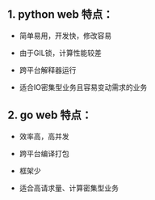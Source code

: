 ## 1. python web 特点：

- 简单易用，开发快，修改容易
- 由于GIL锁，计算性能较差
- 跨平台解释器运行

- 适合IO密集型业务且容易变动需求的业务


## 2. go web 特点：

- 效率高，高并发
- 跨平台编译打包
- 框架少

- 适合高请求量、计算密集型业务